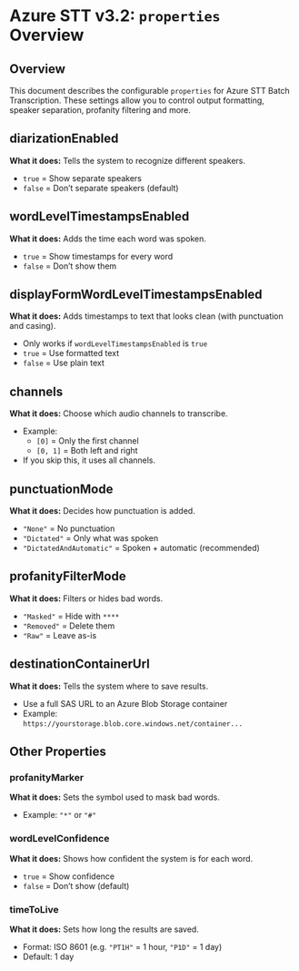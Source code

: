 # Azure STT v3.2: `properties` Overview

## Overview

This document describes the configurable `properties` for Azure STT Batch Transcription. These settings allow you to control output formatting, speaker separation, profanity filtering and more.

## **diarizationEnabled**

**What it does:** Tells the system to recognize different speakers.

- `true` = Show separate speakers  
- `false` = Don’t separate speakers (default)

## **wordLevelTimestampsEnabled**

**What it does:** Adds the time each word was spoken.

- `true` = Show timestamps for every word  
- `false` = Don’t show them

## **displayFormWordLevelTimestampsEnabled**

**What it does:** Adds timestamps to text that looks clean (with punctuation and casing).

- Only works if `wordLevelTimestampsEnabled` is `true`  
- `true` = Use formatted text  
- `false` = Use plain text

## **channels**

**What it does:** Choose which audio channels to transcribe.

- Example:  
  - `[0]` = Only the first channel  
  - `[0, 1]` = Both left and right
- If you skip this, it uses all channels.

## **punctuationMode**

**What it does:** Decides how punctuation is added.

- `"None"` = No punctuation  
- `"Dictated"` = Only what was spoken  
- `"DictatedAndAutomatic"` = Spoken + automatic (recommended)

## **profanityFilterMode**

**What it does:** Filters or hides bad words.

- `"Masked"` = Hide with `****`  
- `"Removed"` = Delete them  
- `"Raw"` = Leave as-is

## **destinationContainerUrl**

**What it does:** Tells the system where to save results.

- Use a full SAS URL to an Azure Blob Storage container  
- Example:  
  `https://yourstorage.blob.core.windows.net/container...`

## Other Properties

### **profanityMarker**

**What it does:** Sets the symbol used to mask bad words.

- Example: `"*"` or `"#"`

### **wordLevelConfidence**

**What it does:** Shows how confident the system is for each word.

- `true` = Show confidence  
- `false` = Don’t show (default)

### **timeToLive**

**What it does:** Sets how long the results are saved.

- Format: ISO 8601 (e.g. `"PT1H"` = 1 hour, `"P1D"` = 1 day)  
- Default: 1 day

